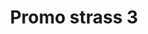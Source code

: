 ---
title: Promo strass 3
date: 
draft: false

# descripcion
description : Encontrá todas las promos de navidad en nuestra tienda de IG. Pedidos por  whatsapp, mail o dm.

materials: 

color: 

dimensions: 

code: 99-99-0698

type: "Promos"

categories: []

price: $40,00

# Images
# first image will be shown in the product page
images:
  # - image: "images/path_to_image"
  # La ubicacion de las imagenes es imagenes/Promos/Promos.Promo/99-99-0698-promo-strass-3
  - image: "./images/promos/promo/99-99-0698.jpg"
---